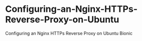 # Configuring-an-Nginx-HTTPs-Reverse-Proxy-on-Ubuntu
Configuring an Nginx HTTPs Reverse Proxy on Ubuntu Bionic
